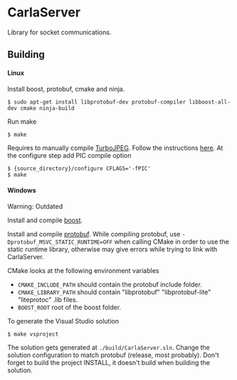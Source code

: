 CarlaServer
===========

Library for socket communications.

Building
--------

#### Linux

Install boost, protobuf, cmake and ninja.

    $ sudo apt-get install libprotobuf-dev protobuf-compiler libboost-all-dev cmake ninja-build

Run make

    $ make

Requires to manually compile
[TurboJPEG](https://github.com/libjpeg-turbo/libjpeg-turbo).
Follow the instructions
[here](https://github.com/libjpeg-turbo/libjpeg-turbo/blob/master/BUILDING.md).
At the configure step add PIC compile option

    $ {source_directory}/configure CFLAGS='-fPIC'
    $ make

#### Windows

Warning: Outdated

Install and compile [boost](http://www.boost.org/).

Install and compile [protobuf](https://developers.google.com/protocol-buffers/).
While compiling protobuf, use `-Dprotobuf_MSVC_STATIC_RUNTIME=OFF` when calling
CMake in order to use the static runtime library, otherwise may give errors
while trying to link with CarlaServer.

CMake looks at the following environment variables

  * `CMAKE_INCLUDE_PATH` should contain the protobuf include folder.
  * `CMAKE_LIBRARY_PATH` should contain "libprotobuf" "libprotobuf-lite" "liteprotoc" .lib files.
  * `BOOST_ROOT` root of the boost folder.

To generate the Visual Studio solution

    $ make vsproject

The solution gets generated at `./build/CarlaServer.sln`. Change the solution
configuration to match protobuf (release, most probably). Don't forget to build
the project INSTALL, it doesn't build when building the solution.
